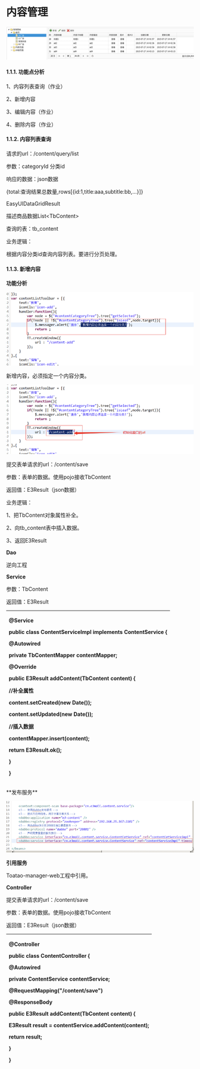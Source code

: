 # 内容管理

![](../../../../.gitbook/assets/image%20%2828%29.png)



#### 1.1.1.                  功能点分析

1、内容列表查询（作业）

2、新增内容

3、编辑内容（作业）

4、删除内容（作业）

#### 1.1.2.                  内容列表查询

请求的url：/content/query/list

参数：categoryId 分类id

响应的数据：json数据

{total:查询结果总数量,rows\[{id:1,title:aaa,subtitle:bb,...}\]}

EasyUIDataGridResult

描述商品数据List&lt;TbContent&gt;

查询的表：tb\_content

业务逻辑：

根据内容分类id查询内容列表。要进行分页处理。

#### 1.1.3.                  新增内容

**功能分析**

![](../../../../.gitbook/assets/image%20%28129%29.png)

新增内容，必须指定一个内容分类。

![](../../../../.gitbook/assets/image%20%28285%29.png)

提交表单请求的url：/content/save

参数：表单的数据。使用pojo接收TbContent

返回值：E3Result（json数据）

业务逻辑：

1、把TbContent对象属性补全。

2、向tb\_content表中插入数据。

3、返回E3Result

**Dao**

逆向工程

**Service**

参数：TbContent

返回值：E3Result

<table>
  <thead>
    <tr>
      <th style="text-align:left">
        <p>@Service</p>
        <p><b>public</b>  <b>class</b> ContentServiceImpl <b>implements</b> ContentService
          {</p>
        <p>@Autowired</p>
        <p> <b>private</b> TbContentMapper contentMapper;</p>
        <p>@Override</p>
        <p> <b>public</b> E3Result addContent(TbContent content) {</p>
        <p>//补全属性</p>
        <p>content.setCreated(<b>new</b> Date());</p>
        <p>content.setUpdated(<b>new</b> Date());</p>
        <p>//插入数据</p>
        <p>contentMapper.insert(content);</p>
        <p> <b>return</b> E3Result.ok();</p>
        <p>}</p>
        <p>}</p>
      </th>
    </tr>
  </thead>
  <tbody></tbody>
</table>**发布服务**

![](../../../../.gitbook/assets/image%20%2827%29.png)

**引用服务**

Toatao-manager-web工程中引用。

**Controller**

提交表单请求的url：/content/save

参数：表单的数据。使用pojo接收TbContent

返回值：E3Result（json数据）

<table>
  <thead>
    <tr>
      <th style="text-align:left">
        <p>@Controller</p>
        <p><b>public</b>  <b>class</b> ContentController {</p>
        <p>@Autowired</p>
        <p> <b>private</b> ContentService contentService;</p>
        <p>@RequestMapping("/content/save")</p>
        <p>@ResponseBody</p>
        <p> <b>public</b> E3Result addContent(TbContent content) {</p>
        <p>E3Result result = contentService.addContent(content);</p>
        <p> <b>return</b> result;</p>
        <p>}</p>
        <p>}</p>
      </th>
    </tr>
  </thead>
  <tbody></tbody>
</table>